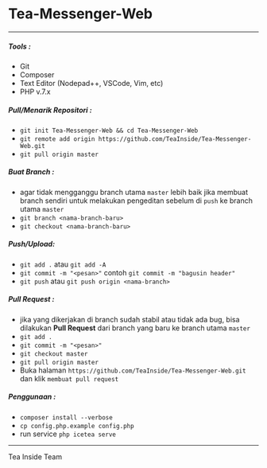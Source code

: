 # Tea-Messenger-Web
---
##### Tools :
- Git
- Composer
- Text Editor (Nodepad++, VSCode, Vim, etc)
- PHP v.7.x

##### Pull/Menarik Repositori :
- `git init Tea-Messenger-Web && cd Tea-Messenger-Web`
- `git remote add origin https://github.com/TeaInside/Tea-Messenger-Web.git`
- `git pull origin master`

##### Buat Branch :
- agar tidak mengganggu branch utama `master` lebih baik jika membuat branch sendiri untuk melakukan pengeditan sebelum di `push` ke branch utama `master`
- `git branch <nama-branch-baru>`
- `git checkout <nama-branch-baru>`

##### Push/Upload:
- `git add .` atau `git add -A`
- `git commit -m "<pesan>"` contoh `git commit -m "bagusin header"`
- `git push` atau `git push origin <nama-branch>`

##### Pull Request :
- jika yang dikerjakan di branch sudah stabil atau tidak ada bug, bisa dilakukan <b>Pull Request</b> dari branch yang baru ke branch utama `master`
- `git add .`
- `git commit -m "<pesan>"`
- `git checkout master`
- `git pull origin master`
- Buka halaman `https://github.com/TeaInside/Tea-Messenger-Web.git` dan klik `membuat pull request`

##### Penggunaan :
- `composer install --verbose`
- `cp config.php.example config.php`
- run service `php icetea serve`

---
Tea Inside Team